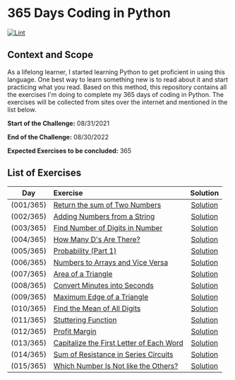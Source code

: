 # 365 Days Coding in Python

[![Lint](https://github.com/klauddius/365days-python-coding/actions/workflows/lint.yml/badge.svg?branch=master)](https://github.com/klauddius/365days-python-coding/actions/workflows/lint.yml)

## Context and Scope

As a lifelong learner, I started learning Python to get proficient in using this language. One best way to learn 
something new is to read about it and start practicing what you read. Based on this method, this repository contains all
the exercises I'm doing to complete my 365 days of coding in Python. The exercises will be collected from sites over the
internet and mentioned in the list below.

**Start of the Challenge:** 08/31/2021

**End of the Challenge:** 08/30/2022

**Expected Exercises to be concluded:** 365

## List of Exercises

|Day|Exercise|Solution|
|:---:|:---|:---:|
| (001/365) | [Return the sum of Two Numbers](https://edabit.com/challenge/3LpBLgNRyaHMvNb4j) | [Solution](src/python/day1.py)  |
| (002/365) | [Adding Numbers from a String](https://edabit.com/challenge/stAFzKqQnWHztzrAW) | [Solution](src/python/day2.py)  |
| (003/365) | [Find Number of Digits in Number](https://edabit.com/challenge/iqaQLvS7yfGR2wJyL) | [Solution](src/python/day3.py)  |
| (004/365) | [How Many D's Are There?](https://edabit.com/challenge/xdSKkXQkkMroNzq8C) | [Solution](src/python/day4.py)  |
| (005/365) | [Probability (Part 1)](https://edabit.com/challenge/LMjficQtWW36a3by3) | [Solution](src/python/day5.py)  |
| (006/365) | [Numbers to Arrays and Vice Versa](https://edabit.com/challenge/L9nvCobbYyGgKpWi8) | [Solution](src/python/day6.py)  |
| (007/365) | [Area of a Triangle](https://edabit.com/challenge/aWLTzrRsrw7RakYrN) | [Solution](src/python/day7.py)  |
| (008/365) | [Convert Minutes into Seconds](https://edabit.com/challenge/FQyaaJx7orS7tiwz8) | [Solution](src/python/day8.py)  |
| (009/365) | [Maximum Edge of a Triangle](https://edabit.com/challenge/Zerwo2AENbvRZTe83) | [Solution](src/python/day9.py)  |
| (010/365) | [Find the Mean of All Digits](https://edabit.com/challenge/BZ4mMcEz3aqosEtbC) | [Solution](src/python/day10.py)  |
| (011/365) | [Stuttering Function](https://edabit.com/challenge/gt9LLufDCMHKMioh2) | [Solution](src/python/day11.py)  |
| (012/365) | [Profit Margin](https://edabit.com/challenge/st8HBr2HMup6mD6z5) | [Solution](src/python/day12.py)  |
| (013/365) | [Capitalize the First Letter of Each Word](https://edabit.com/challenge/hxr3ZyPw2bZzrHEsf) | [Solution](src/python/day13.py)  |
| (014/365) | [Sum of Resistance in Series Circuits](https://edabit.com/challenge/gzmFeaXwFv8X6pBGq) | [Solution](src/python/day14.py)  |
| (015/365) | [Which Number Is Not like the Others?](https://edabit.com/challenge/GaXXfmpM72yCHag9T) | [Solution](src/python/day15.py)  |


